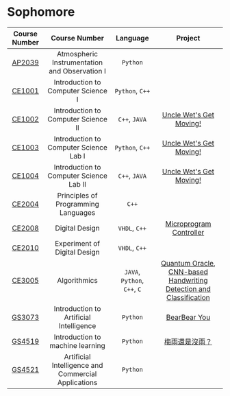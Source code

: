 # Sophomore

| Course Number | Course Number | Language | Project |
| :-------------: | :-------------: | :-------: | :-: |
| [AP2039](./AP2039/) | Atmospheric Instrumentation and Observation Ⅰ | `Python` | |
| [CE1001](./CE1001/) | Introduction to Computer Science Ⅰ | `Python`, `C++` | |
| [CE1002](./CE1002/) | Introduction to Computer Science ⅠI | `C++`, `JAVA` | [Uncle Wet's Get Moving!](https://github.com/1chooo/gym-route) |
| [CE1003](./CE1003/) | Introduction to Computer Science Lab Ⅰ | `Python`, `C++` | [Uncle Wet's Get Moving!](https://github.com/1chooo/gym-route) |
| [CE1004](./CE1004/) | Introduction to Computer Science Lab ⅠI | `C++`, `JAVA` | [Uncle Wet's Get Moving!](https://github.com/1chooo/gym-route) |
| [CE2004](./CE2004/) | Principles of Programming Languages | `C++` | |
| [CE2008](./CE2008/) | Digital Design | `VHDL`, `C++` | [Microprogram Controller](sophomore/CE2008/HW_109601003_林群賀.pdf) |
| [CE2010](./CE2010/) | Experiment of Digital Design | `VHDL`, `C++` | |
| [CE3005](./CE3005/) | Algorithmics | `JAVA`, `Python`, `C++`, `C` | [Quantum Oracle](https://github.com/1chooo/Quantum-Oracle), [CNN-based Handwriting Detection and Classification](https://github.com/1chooo/CNN-handwriting-detection)|
| [GS3073](./GS3073/) | Introduction to Artificial Intelligence | `Python` | [BearBear You](https://github.com/1chooo/bear-bear) |
| [GS4519](./GS4519/) | Introduction to machine learning | `Python` | [梅雨還是沒雨？](https://github.com/1chooo/rain-prediction) |
| [GS4521](./GS4521/) | Artificial Intelligence and Commercial Applications | `Python` | |
